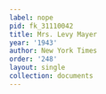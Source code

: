 ```yaml
---
label: nope
pid: fk_31110042
title: Mrs. Levy Mayer
year: '1943'
author: New York Times
order: '248'
layout: single
collection: documents
---
```

